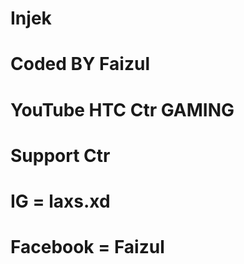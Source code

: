 # Injek
# Coded BY Faizul
# YouTube HTC Ctr GAMING 
# Support Ctr 
# IG = laxs.xd
# Facebook = Faizul
